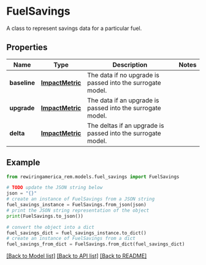 # FuelSavings

A class to represent savings data for a particular fuel.

## Properties

Name | Type | Description | Notes
------------ | ------------- | ------------- | -------------
**baseline** | [**ImpactMetric**](ImpactMetric.md) | The data if no upgrade is passed into the surrogate model. | 
**upgrade** | [**ImpactMetric**](ImpactMetric.md) | The data if an upgrade is passed into the surrogate model. | 
**delta** | [**ImpactMetric**](ImpactMetric.md) | The deltas if an upgrade is passed into the surrogate model. | 

## Example

```python
from rewiringamerica_rem.models.fuel_savings import FuelSavings

# TODO update the JSON string below
json = "{}"
# create an instance of FuelSavings from a JSON string
fuel_savings_instance = FuelSavings.from_json(json)
# print the JSON string representation of the object
print(FuelSavings.to_json())

# convert the object into a dict
fuel_savings_dict = fuel_savings_instance.to_dict()
# create an instance of FuelSavings from a dict
fuel_savings_from_dict = FuelSavings.from_dict(fuel_savings_dict)
```
[[Back to Model list]](../README.md#documentation-for-models) [[Back to API list]](../README.md#documentation-for-api-endpoints) [[Back to README]](../README.md)


